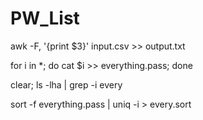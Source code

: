 # PW_List

awk -F, '{print $3}' input.csv >> output.txt

for i in *; do cat $i >> everything.pass; done

clear; ls -lha | grep -i every

sort -f everything.pass | uniq -i > every.sort
